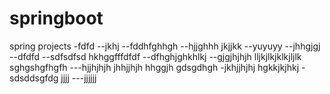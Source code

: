 # springboot
spring projects
-fdfd
--jkhj
--fddhfghhgh
--hjjghhh jkjjkk
--yuyuyy
--jhhgjgj
--dfdfd
--sdfsdfsd hkhggfffdfdf
--dfhghjghkhlkj
--gjgjhjhjh lljkjlkjklkjljlk sghgshgfhgfh
---hjjhjhjh
jhhjjhjh hhggjh
gdsgdhgh
-jkhjjhjhj hgkkjkjhkj
-sdsddsgfdg jjjj
---jjjjjj
